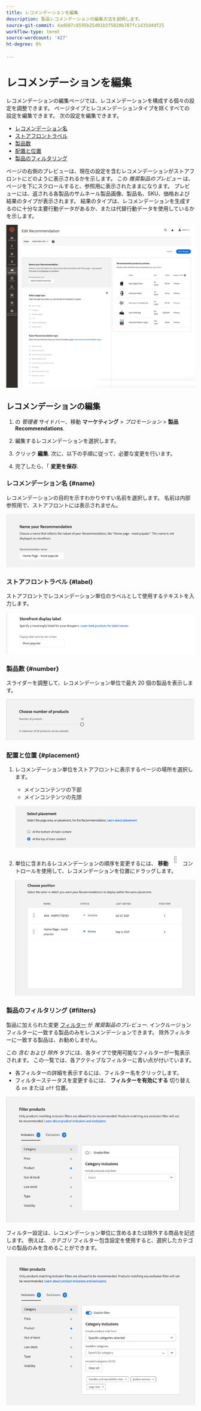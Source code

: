 ```yaml
---
title: レコメンデーションを編集
description: 製品レコメンデーションの編集方法を説明します。
source-git-commit: 4ad607c8595b25d01b5f5020b787fc1d35d4df25
workflow-type: tm+mt
source-wordcount: '427'
ht-degree: 0%

---
```


# レコメンデーションを編集

レコメンデーションの編集ページでは、レコメンデーションを構成する個々の設定を調整できます。 ページタイプとレコメンデーションタイプを除くすべての設定を編集できます。 次の設定を編集できます。

- [レコメンデーション名](#name)
- [ストアフロントラベル](#label)
- [製品数](#number)
- [配置と位置](#placement)
- [製品のフィルタリング](#filters)

ページの右側のプレビューは、現在の設定を含むレコメンデーションがストアフロントにどのように表示されるかを示します。 この _推奨製品のプレビュー_ は、ページを下にスクロールすると、参照用に表示されたままになります。 プレビューには、返される各製品のサムネール製品画像、製品名、SKU、価格および結果のタイプが表示されます。 結果のタイプは、レコメンデーションを生成するのに十分な主要行動データがあるか、または代替行動データを使用しているかを示します。

![Recommendationsを編集](assets/edit-recommendation.png)

## レコメンデーションの編集

1. の _管理者_ サイドバー、移動 **マーケティング** > _プロモーション_ > **製品Recommendations**.

1. 編集するレコメンデーションを選択します。

1. クリック **編集**. 次に、以下の手順に従って、必要な変更を行います。

1. 完了したら、「 **変更を保存**.

### レコメンデーション名 {#name}

レコメンデーションの目的を示すわかりやすい名前を選択します。 名前は内部参照用で、ストアフロントには表示されません。

![名前を編集](assets/edit-name.png)

### ストアフロントラベル {#label}

ストアフロントでレコメンデーション単位のラベルとして使用するテキストを入力します。

![ラベルを編集](assets/edit-storefront-label.png)

### 製品数 {#number}

スライダーを調整して、レコメンデーション単位で最大 20 個の製品を表示します。

![製品数の編集](assets/edit-number-of-products.png)

### 配置と位置 {#placement}

1. レコメンデーション単位をストアフロントに表示するページの場所を選択します。

   - メインコンテンツの下部
   - メインコンテンツの先頭

   ![配置を編集](assets/edit-placement.png)

1. 単位に含まれるレコメンデーションの順序を変更するには、 **移動** ![移動セレクター](assets/icon-move.png) コントロールを使用して、レコメンデーションを位置にドラッグします。

   ![位置を編集](assets/edit-position.png)

### 製品のフィルタリング {#filters}

製品に加えられた変更 [フィルター](filters.md) が _推奨製品のプレビュー_. インクルージョンフィルターに一致する製品のみをレコメンデーションできます。 除外フィルターに一致する製品は、お勧めしません。

この _含む_ および _除外_ タブには、各タイプで使用可能なフィルターが一覧表示されます。 この一覧では、各アクティブなフィルターに青い点が付いています。

- 各フィルターの詳細を表示するには、フィルター名をクリックします。
- フィルターステータスを変更するには、 **フィルターを有効にする** 切り替える `on` または `off` 位置。

![フィルターを編集](assets/edit-filters.png)

フィルター設定は、レコメンデーション単位に含めるまたは除外する商品を記述します。 例えば、 _カテゴリ_ フィルター包含設定を使用すると、選択したカテゴリの製品のみを含めることができます。

![カテゴリフィルターを編集](assets/edit-filter-category.png)
